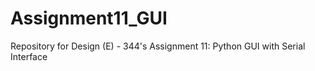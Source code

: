 # Assignment11_GUI
Repository for Design (E) - 344's Assignment 11: Python GUI with Serial Interface

